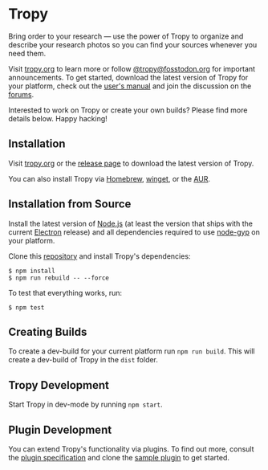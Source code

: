 Tropy
=====
Bring order to your research —
use the power of Tropy to organize and describe your research photos
so you can find your sources whenever you need them.

Visit [tropy.org][] to learn more
or follow [@tropy@fosstodon.org][] for important announcements.
To get started, download the latest version of Tropy for your platform,
check out the [user's manual][docs] and join the discussion on the [forums][].

Interested to work on Tropy or create your own builds?
Please find more details below.
Happy hacking!

[tropy.org]: https://tropy.org
[@tropy@fosstodon.org]: https://fosstodon.org/@tropy
[docs]: https://docs.tropy.org
[forums]: https://forums.tropy.org

Installation
------------
Visit [tropy.org][] or the [release page][]
to download the latest version of Tropy.

You can also install Tropy via [Homebrew][], [winget][], or the [AUR][].

[release page]: https://github.com/tropy/tropy/releases/latest
[Homebrew]: https://brew.sh
[winget]: https://winget.run
[AUR]: https://aur.archlinux.org


Installation from Source
------------------------
Install the latest version of [Node.js][]
(at least the version that ships with the current [Electron][] release)
and all dependencies required to use [node-gyp][] on your platform.

Clone this [repository][] and install Tropy's dependencies:

    $ npm install
    $ npm run rebuild -- --force

To test that everything works, run:

    $ npm test

[Node.js]: https://nodejs.org
[Electron]: https://electronjs.org
[node-gyp]: https://www.npmjs.com/package/node-gyp
[repository]: https://github.com/tropy/tropy

Creating Builds
---------------
To create a dev-build for your current platform run `npm run build`.
This will create a dev-build of Tropy in the `dist` folder.

Tropy Development
-----------------
Start Tropy in dev-mode by running `npm start`.

Plugin Development
------------------
You can extend Tropy's functionality via plugins.
To find out more, consult the [plugin specification][]
and clone the [sample plugin][] to get started.

[sample plugin]: https://github.com/tropy/tropy-plugin-example
[plugin specification]: https://github.com/tropy/tropy/blob/master/res/plugins/README.md
